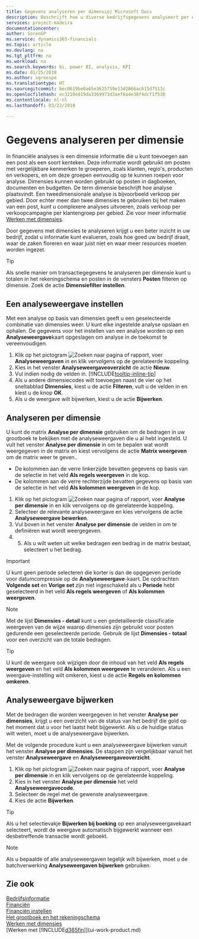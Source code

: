 ```yaml
---
title: Gegevens analyseren per dimensie| Microsoft Docs
description: Beschrijft hoe u diverse bedrijfsgegevens analyseert per dimensie.
services: project-madeira
documentationcenter: 
author: SorenGP
ms.service: dynamics365-financials
ms.topic: article
ms.devlang: na
ms.tgt_pltfrm: na
ms.workload: na
ms.search.keywords: bi, power BI, analysis, KPI
ms.date: 01/25/2018
ms.author: sgroespe
ms.translationtype: HT
ms.sourcegitcommit: bec0619be0a65e3625759e13d2866ac615d7513c
ms.openlocfilehash: ec3210e019da3369971d3aef6a4e38f4dcf1f530
ms.contentlocale: nl-nl
ms.lasthandoff: 03/22/2018

---
```

#  <a name="analyze-data-by-dimensions"></a>Gegevens analyseren per dimensie
In financiële analyses is een dimensie informatie die u kunt toevoegen aan een post als een soort kenteken. Deze informatie wordt gebruikt om posten met vergelijkbare kenmerken te groeperen, zoals klanten, regio's, producten en verkopers, en om deze groepen eenvoudig op te kunnen roepen voor analyse. Dimensies kunnen worden gebruikt op posten in dagboeken, documenten en budgetten. De term dimensie beschrijft hoe analyse plaatsvindt. Een tweedimensionale analyse is bijvoorbeeld verkoop per gebied. Door echter meer dan twee dimensies te gebruiken bij het maken van een post, kunt u complexere analyses uitvoeren, zoals verkoop per verkoopcampagne per klantengroep per gebied. Zie voor meer informatie [Werken met dimensies](finance-dimensions.md).

Door gegevens met dimensies te analyseren krijgt u een beter inzicht in uw bedrijf, zodat u informatie kunt evalueren, zoals hoe goed uw bedrijf draait, waar de zaken floreren en waar juist niet en waar meer resources moeten worden ingezet.

> [!TIP]
> Als snelle manier om transactiegegevens te analyseren per dimensie kunt u totalen in het rekeningschema en posten in de vensters **Posten** filteren op dimensie. Zoek de actie **Dimensiefilter instellen**.

## <a name="to-set-up-an-analysis-view"></a>Een analyseweergave instellen  
Met een analyse op basis van dimensies geeft u een geselecteerde combinatie van dimensies weer. U kunt elke ingestelde analyse opslaan en ophalen. De gegevens voor het instellen van een analyse worden op een **Analyseweergave**kaart opgeslagen om analyse in de toekomst te vereenvoudigen.  

1. Klik op het pictogram ![Zoeken naar pagina of rapport](media/ui-search/search_small.png "pictogram Zoeken naar pagina of rapport"), voer **Analyseweergaven** in en klik vervolgens op de gerelateerde koppeling.  
2. Kies in het venster **Analyseweergaveoverzicht** de actie **Nieuw**.
3. Vul indien nodig de velden in. [!INCLUDE[tooltip-inline-tip](includes/tooltip-inline-tip_md.md)]
4. Als u andere dimensiecodes wilt toevoegen naast de vier op het sneltabblad **Dimensies**, kiest u de actie **Filteren**, vult u de velden in en kiest u de knop **OK**.  
5. Als u de weergave wilt bijwerken, kiest u de actie **Bijwerken**.

## <a name="to-analyze-by-dimensions"></a>Analyseren per dimensie
U kunt de matrix **Analyse per dimensie** gebruiken om de bedragen in uw grootboek te bekijken met de analyseweergaven die u al hebt ingesteld. U vult het venster **Analyse per dimensie** in om te bepalen wat wordt weergegeven in de matrix en kiest vervolgens de actie **Matrix weergeven** om de matrix weer te geven..  

- De kolommen aan de verre linkerzijde bevatten gegevens op basis van de selectie in het veld **Als regels weergeven** in de kop.  
- De kolommen aan de verre rechterzijde bevatten gegevens op basis van de selectie in het veld **Als kolommen weergeven** in de kop.  

1. Klik op het pictogram ![Zoeken naar pagina of rapport](media/ui-search/search_small.png "pictogram Zoeken naar pagina of rapport"), voer **Analyse per dimensie** in en klik vervolgens op de gerelateerde koppeling.  
2. Selecteer de relevante analyseweergave en kies vervolgens de actie **Analyseweergave bewerken**.
3. Vul boven in het venster **Analyse per dimensie** de velden in om te definiëren wat wordt weergegeven.
4. 5. Als u wilt weten uit welke bedragen een bedrag in de matrix bestaat, selecteert u het bedrag.  

> [!IMPORTANT]  
>   U kunt geen periode selecteren die korter is dan de opgegeven periode voor datumcompressie op de **Analyseweergave**-kaart. De opdrachten **Volgende set** en **Vorige set** zijn niet ingeschakeld als u **Periode** hebt geselecteerd in het veld **Als regels weergeven** of **Als kolommen weergeven**.  

> [!NOTE]  
>   Met de lijst **Dimensies - detail** kunt u een gedetailleerde classificatie weergeven van de wijze waarop dimensies zijn gebruikt voor posten gedurende een geselecteerde periode. Gebruik de lijst **Dimensies - totaal** voor een overzicht van de totale bedragen.  

> [!TIP]  
>   U kunt de weergave ook wijzigen door de inhoud van het veld **Als regels weergeven** en het veld **Als kolommen weergeven** te veranderen. Als u een weergave-instelling wilt omkeren, kiest u de actie **Regels en kolommen omkeren**.

## <a name="to-update-an-analysis-view"></a>Analyseweergave bijwerken  
Met de bedragen die worden weergegeven in het venster **Analyse per dimensies**, krijgt u een overzicht van de status van het bedrijf die gold op het moment dat u voor het laatst hebt bijgewerkt. Als u de huidige status wilt weten, moet u de analyseweergave bijwerken.

Met de volgende procedure kunt u een analyseweergave bijwerken vanuit het venster **Analyse per dimensies**. De stappen zijn vergelijkbaar vanuit het venster **Analyseweergave** en **Analyseweergaveoverzicht**.  

1. Klik op het pictogram ![Zoeken naar pagina of rapport](media/ui-search/search_small.png "pictogram Zoeken naar pagina of rapport"), voer **Analyse per dimensie** in en klik vervolgens op de gerelateerde koppeling.  
2. Kies in het venster **Analyse per dimensie** het veld **Analyseweergavecode**.  
3. Selecteer de regel met de gewenste analyseweergave.  
4. Kies de actie **Bijwerken**.  

> [!TIP]  
>   Als u het selectievakje **Bijwerken bij boeking** op een analyseweergavekaart selecteert, wordt de weergave automatisch bijgewerkt wanneer een desbetreffende transactie wordt geboekt.

> [!NOTE]  
>   Als u bepaalde of alle analyseweergaven tegelijk wilt bijwerken, moet u de batchverwerking **Analyseweergaven bijwerken** gebruiken.  

## <a name="see-also"></a>Zie ook
[Bedrijfsinformatie](bi.md)  
[Financiën](finance.md)  
[Financiën instellen](finance-setup-finance.md)  
[Het grootboek en het rekeningschema](finance-general-ledger.md)  
[Werken met dimensies](finance-dimensions.md)  
[Werken met [!INCLUDE[d365fin](includes/d365fin_md.md)]](ui-work-product.md)  

